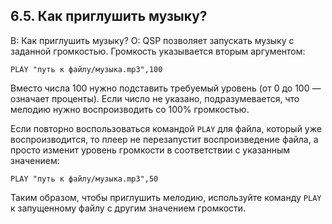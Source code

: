 ## 6.5. Как приглушить музыку?
<!-- [:faq_06_05] -->
В: Как приглушить музыку?
О:
QSP позволяет запускать музыку с заданной громкостью. Громкость указывается вторым аргументом:
```qsp
PLAY "путь к файлу/музыка.mp3",100
```
Вместо числа 100 нужно подставить требуемый уровень (от 0 до 100 — означает проценты). Если число не указано, подразумевается, что мелодию нужно воспроизводить со 100% громкостью.

Если повторно воспользоваться командой `PLAY` для файла, который уже воспроизводится, то плеер не перезапустит воспроизведение файла, а просто изменит уровень громкости в соответствии с указанным значением:
```qsp
PLAY "путь к файлу/музыка.mp3",50
```
Таким образом, чтобы приглушить мелодию, используйте команду `PLAY` к запущенному файлу с другим значением громкости.
